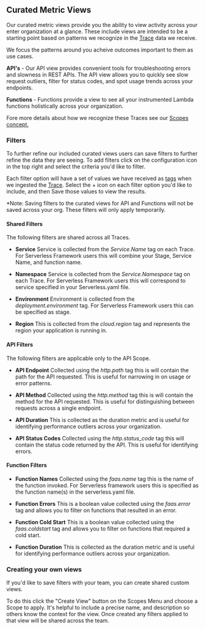 <!--
title: Metric Views
menuText: Metric Views
description: A guide to using our metric views and create your own.
menuOrder: 2
-->


## Curated Metric Views 
Our curated metric views provide you the ability to view
activity across your enter organization at a glance.  These include views
are intended to be a starting point based on patterns we 
recognize in the [Trace](../concepts/traces.md) data we receive. 

We focus the patterns around you acheive outcomes important to them
as use cases.

**API's** - Our API view provides convenient tools for troubleshooting
errors and slowness in REST APIs. The API view allows you to quickly
see slow request outliers, filter for status codes, and spot usage
trends across your endpoints. 

**Functions** - Functions provide a view to see all your 
instrumented Lambda functions holistically across your organization. 

Fore more details about how we recognize these Traces see our 
[Scopes concept.](../concepts/scopes.md)

### Filters
To further refine our included curated views users can save
filters to further refine the data they are seeing. To add
filters click on the configuration icon in the top right and
select the criteria you'd like to filter. 

Each filter option will have a set of values we have received
as [tags](../concepts/tags.md) when we ingested the [Trace](traces.md). 
Select the + icon on each filter option you'd like to include, and
then Save those values to view the results. 

*Note: Saving filters to the curated views for API and Functions
will not be saved across your org. These filters will only apply 
temporarily. 

#### Shared Filters ####
The following filters are shared across all Traces.

* **Service** Service is collected from the *Service.Name* tag
on each Trace. For Serverless Framework users this will combine
your Stage, Service Name, and function name. 

* **Namespace** Service is collected from the *Service.Namespace* tag
on each Trace. For Serverless Framework users this will correspond
to service specified in your Serverless.yaml file.

* **Environment** Environment is collected from the *deployment.environment* 
tag. For Serverless Framework users this can be specified as stage.

* **Region** This is collected from the *cloud.region* tag and represents
the region your application is running in. 

#### API Filters ####
The following filters are applicable only to the API Scope. 

* **API Endpoint** Collected using the *http.path* tag this is will 
contain the path for the API requested. This is useful for narrowing in
on usage or error patterns.

* **API Method**  Collected using the *http.method* tag this is will 
contain the method for the API requested. This is useful for distinguishing
between requests across a single endpoint. 

* **API Duration** This is collected as the duration metric and is useful
for identifying performance outliers across your organization. 

* **API Status Codes**  Collected using the *http.status_code* tag this will 
contain the status code returned by the API. This is useful for identifying
errors.

#### Function Filters ####
* **Function Names** Collected using the *faas.name* tag this is the name of the 
function invoked. For Serverless framework users this is specified as the function 
name(s) in the serverless.yaml file. 

* **Function Errors** This is a boolean value collected using the 
*faas.error* tag and allows you to filter on functions that resulted in an error. 

* **Function Cold Start** This is a boolean value collected using the 
*faas.coldstart* tag and allows you to filter on functions that required a cold start.

* **Function Duration** This is collected as the duration metric and is useful
for identifying performance outliers across your organization. 


### Creating your own views
If you'd like to save filters with your team, you can create shared custom views.

To do this click the "Create View" button on the Scopes Menu and choose
a Scope to apply. It's helpful to include a precise name, and description
so others know the context for the view.  Once created any filters
applied to that view will be shared across the team. 
